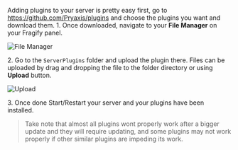 Adding plugins to your server is pretty easy first, go to https://github.com/Pryaxis/plugins and choose the plugins you want and download them.
1\. Once downloaded, navigate to your **File Manager** on your Fragify panel.

![File Manager](../images/file-manager.png)

2\. Go to the `ServerPlugins` folder and upload the plugin there.
Files can be uploaded by drag and dropping the file to the folder directory or using **Upload** button.

![Upload](../images/upload-server-plugins.png)

3\. Once done Start/Restart your server and your plugins have been installed.
 
> Take note that almost all plugins wont properly work after a bigger update and they will require updating, and some plugins may not work properly if other similar plugins are impeding its work.